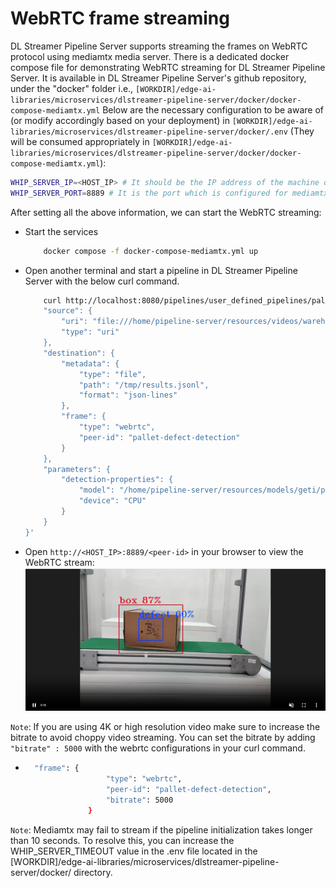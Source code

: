 # WebRTC frame streaming

DL Streamer Pipeline Server supports streaming the frames on WebRTC protocol using mediamtx media server.
There is a dedicated docker compose file for demonstrating WebRTC streaming for DL Streamer Pipeline Server. It is available in DL Streamer Pipeline Server's github repository, under the "docker" folder i.e., `[WORKDIR]/edge-ai-libraries/microservices/dlstreamer-pipeline-server/docker/docker-compose-mediamtx.yml`
Below are the necessary configuration to be aware of (or modify accordingly based on your deployment) in `[WORKDIR]/edge-ai-libraries/microservices/dlstreamer-pipeline-server/docker/.env` (They will be consumed appropriately in `[WORKDIR]/edge-ai-libraries/microservices/dlstreamer-pipeline-server/docker/docker-compose-mediamtx.yml`):
```sh
WHIP_SERVER_IP=<HOST_IP> # It should be the IP address of the machine on which open mediamtx container is running.
WHIP_SERVER_PORT=8889 # It is the port which is configured for mediamtx server. Default port is 8889.
```
After setting all the above information, we can start the WebRTC streaming:
- Start the services
    ```sh
        docker compose -f docker-compose-mediamtx.yml up
    ```
- Open another terminal and start a pipeline in DL Streamer Pipeline Server with the below curl command.
    ```sh
        curl http://localhost:8080/pipelines/user_defined_pipelines/pallet_defect_detection -X POST -H 'Content-Type: application/json' -d '{
        "source": {
            "uri": "file:///home/pipeline-server/resources/videos/warehouse.avi",
            "type": "uri"
        },
        "destination": {
            "metadata": {
                "type": "file",
                "path": "/tmp/results.jsonl",
                "format": "json-lines"
            },
            "frame": {
                "type": "webrtc",
                "peer-id": "pallet-defect-detection"
            }
        },
        "parameters": {
            "detection-properties": {
                "model": "/home/pipeline-server/resources/models/geti/pallet_defect_detection/deployment/Detection/model/model.xml",
                "device": "CPU"
            }
        }
    }'
    ```
- Open `http://<HOST_IP>:8889/<peer-id>` in your browser to view the WebRTC stream:
    ![Stream output on browser using WebRTC](../../../images/sample_webrtc_mediamtx.png)

`Note`: If you are using 4K or high resolution video make sure to increase the bitrate to avoid choppy video streaming. You can set the bitrate by adding `"bitrate" : 5000` with the webrtc configurations in your curl command.
- ```sh
    "frame": {
                    "type": "webrtc",
                    "peer-id": "pallet-defect-detection",
                    "bitrate": 5000
                }
    ```

`Note`: Mediamtx may fail to stream if the pipeline initialization takes longer than 10 seconds. To resolve this, you can increase the WHIP_SERVER_TIMEOUT value in the .env file located in the [WORKDIR]/edge-ai-libraries/microservices/dlstreamer-pipeline-server/docker/ directory.